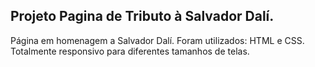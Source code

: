 ## Projeto Pagina de Tributo à Salvador Dalí.
Página em homenagem a Salvador Dalí.
Foram utilizados: HTML e CSS.
Totalmente responsivo para diferentes tamanhos de telas.
